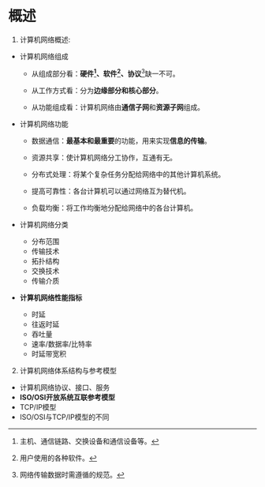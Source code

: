 # 概述
1. 计算机网络概述:
  - 计算机网络组成  
    - 从组成部分看：**硬件[^硬件]、软件[^软件]、协议**[^协议]缺一不可。
    [^硬件]:主机、通信链路、交换设备和通信设备等。  
    [^软件]:用户使用的各种软件。  
    [^协议]:网络传输数据时需遵循的规范。  
    
    - 从工作方式看：分为**边缘部分和核心部分**。
    
    - 从功能组成看：计算机网络由**通信子网**和**资源子网**组成。
    
  - 计算机网络功能
    - 数据通信：**最基本和最重要**的功能，用来实现**信息的传输**。

    - 资源共享：使计算机网络分工协作，互通有无。

    - 分布式处理：将某个复杂任务分配给网络中的其他计算机系统。

    - 提高可靠性：各台计算机可以通过网络互为替代机。

    - 负载均衡：将工作均衡地分配给网络中的各台计算机。


  - 计算机网络分类
    - 分布范围
    - 传输技术
    - 拓扑结构
    - 交换技术
    - 传输介质   
  - **计算机网络性能指标**
    - 时延
    - 往返时延
    - 吞吐量
    - 速率/数据率/比特率
    - 时延带宽积
2. 计算机网络体系结构与参考模型
  - 计算机网络协议、接口、服务
  - **ISO/OSI开放系统互联参考模型**
  - TCP/IP模型
  - ISO/OSI与TCP/IP模型的不同
